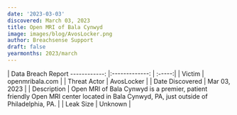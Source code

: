 ```yaml
---
date: '2023-03-03'
discovered: March 03, 2023
title: Open MRI of Bala Cynwyd
image: images/blog/AvosLocker.png
author: Breachsense Support
draft: false
yearmonths: 2023/march
---
```



| Data Breach Report
------------:     |:-------------:    | :-----:|
| Victim      | openmribala.com      | 
| Threat Actor      | AvosLocker      | 
| Date Discovered      | Mar 03, 2023      | 
| Description      | Open MRI of Bala Cynwyd is a premier, patient friendly Open MRI center located in Bala Cynwyd, PA, just outside of Philadelphia, PA.      | 
| Leak Size      | Unknown      | 

